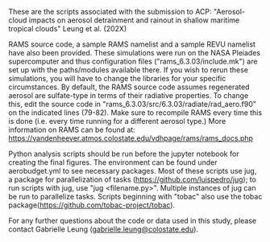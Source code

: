 These are the scripts associated with the submission to ACP:
"Aerosol-cloud impacts on aerosol detrainment and rainout in shallow maritime tropical clouds"
Leung et al. (202X)

RAMS source code, a sample RAMS namelist and a sample REVU namelist have also been provided. 
These simulations were run on the NASA Pleiades supercomputer and thus configuration files 
("rams_6.3.03/include.mk") are set up with the paths/modules available there. If you wish to
rerun these simulations, you will have to change the libraries for your specific circumstances.
By default, the RAMS source code assumes regenerated aerosol are sulfate-type in terms of their radiative
properties. To change this, edit the source code in "rams_6.3.03/src/6.3.03/radiate/rad_aero.f90" 
on the indicated lines (79-82). Make sure to recompile RAMS every time this is done (i.e. every 
time running for a different aerosol type.) More information on RAMS can be found at: 
https://vandenheever.atmos.colostate.edu/vdhpage/rams/rams_docs.php

Python analysis scripts should be run before the jupyter notebook for creating the final figures.
The environment can be found under aerobudget.yml to see necessary packages.
Most of these scripts use jug, a package for parallelization of tasks (https://github.com/luispedro/jug);
to run scripts with jug, use "jug <filename.py>". Multiple instances of jug can be run to parallelize tasks.
Scripts beginning with "tobac" also use the tobac package(https://github.com/tobac-project/tobac).

For any further questions about the code or data used in this study, please contact
Gabrielle Leung (gabrielle.leung@colostate.edu). 
